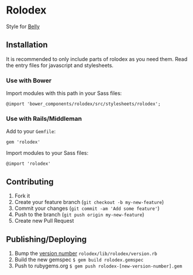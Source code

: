 # Rolodex

Style for [Belly](http://bellycard.com)

## Installation

It is recommended to only include parts of rolodex as you need them. Read the entry files for javascript and stylesheets.

### Use with Bower

Import modules with this path in your Sass files:

```
@import 'bower_components/rolodex/src/stylesheets/rolodex';
```

### Use with Rails/Middleman

Add to your `Gemfile`:

```
gem 'rolodex'
```

Import modules to your Sass files:

```
@import 'rolodex'
```

## Contributing

1. Fork it
2. Create your feature branch (`git checkout -b my-new-feature`)
3. Commit your changes (`git commit -am 'Add some feature'`)
4. Push to the branch (`git push origin my-new-feature`)
5. Create new Pull Request

## Publishing/Deploying

1. Bump the [version number](http://semver.org/) `rolodex/lib/rolodex/version.rb`
2. Build the new gemspec `$ gem build rolodex.gemspec`
3. Push to rubygems.org `$ gem push rolodex-[new-version-number].gem`
